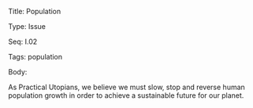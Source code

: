 Title:  Population

Type:   Issue

Seq:    I.02

Tags:   population

Body:   
 
As Practical Utopians, we believe we must slow, stop and reverse human population growth in order to achieve a sustainable future for our planet.

